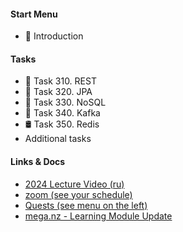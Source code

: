 #### Start Menu

- <a hx-trigger="click,load delay:0s" hx-get="0/welcome" hx-push-url="/"> 🚀 Introduction</a> 

#### Tasks

- <a hx-get="310/action" hx-target="#menu" hx-push-url="#310">🎯 Task 310. REST</a>
- <a hx-get="320/action" hx-target="#menu" hx-push-url="#320">🐘 Task 320. JPA</a>
- <a hx-get="330/action" hx-target="#menu" hx-push-url="#330">🔀 Task 330. NoSQL</a>
- <a hx-get="340/action" hx-target="#menu" hx-push-url="#340">📌 Task 340. Kafka</a>
- <a hx-get="350/action" hx-target="#menu" hx-push-url="#350">🛢️ Task 350. Redis</a>
- <a hx-get="999/action" hx-target="#menu" hx-push-url="#999">Additional tasks</a>

#### Links & Docs

- [2024 Lecture Video (ru)](https://bit.ly/poit-dist-comp-playlist)
- [zoom (see your schedule)](https://bit.ly/poit-dist-comp-zoom)
- [Quests (see menu on the left)]()
- [mega.nz - Learning Module Update](https://bit.ly/poit-dist-comp)